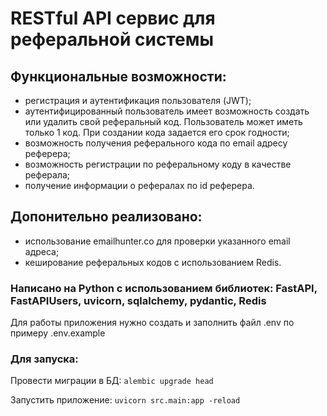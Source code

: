 # **RESTful API сервис для реферальной системы**
## Функциональные возможности:
- регистрация и аутентификация пользователя (JWT);
- аутентифицированный пользователь имеет возможность создать или удалить свой реферальный код. Пользователь может иметь только 1 код. При создании кода задается его срок годности;
- возможность получения реферального кода по email адресу реферера;
- возможность регистрации по реферальному коду в качестве реферала;	
- получение информации о рефералах по id реферера.

## Допонительно реализовано:
- использование emailhunter.co для проверки указанного email адреса;
- кеширование реферальных кодов с использованием Redis. 


### Написано на Python с использованием библиотек: FastAPI, FastAPIUsers, uvicorn, sqlalchemy, pydantic, Redis

Для работы приложения нужно создать и заполнить файл .env по примеру .env.example

### Для запуска:
Провести миграции в БД:
```alembic upgrade head```

Запустить приложение: 
```uvicorn src.main:app -reload```
